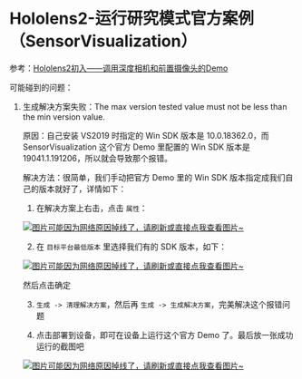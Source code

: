 # Hololens2-运行研究模式官方案例（SensorVisualization）

参考：[Hololens2初入——调用深度相机和前置摄像头的Demo](https://blog.csdn.net/scy261983626/article/details/108685000)

可能碰到的问题：
1. 生成解决方案失败：The max version tested value must not be less than the min version value.

    原因：自己安装 VS2019 时指定的 Win SDK 版本是 10.0.18362.0，而 SensorVisualization 这个官方 Demo 里配置的 Win SDK 版本是 19041.1.191206，所以就会导致那个报错。

    解决方法：很简单，我们手动把官方 Demo 里的 Win SDK 版本指定成我们自己的版本就好了，详情如下：

    1. 在解决方案上右击，点击 `属性`：

    [![图片可能因为网络原因掉线了，请刷新或直接点我查看图片~](https://cdn.jsdelivr.net/gh/ylsislove/image-home/test/20210304045747.png)](https://cdn.jsdelivr.net/gh/ylsislove/image-home/test/20210304045747.png)

    2. 在 `目标平台最低版本` 里选择我们有的 SDK 版本，如下：

    [![图片可能因为网络原因掉线了，请刷新或直接点我查看图片~](https://cdn.jsdelivr.net/gh/ylsislove/image-home/test/20210304045921.png)](https://cdn.jsdelivr.net/gh/ylsislove/image-home/test/20210304045921.png)

    然后点击确定

    3. `生成 -> 清理解决方案`，然后再 `生成 -> 生成解决方案`，完美解决这个报错问题

    4. 点击部署到设备，即可在设备上运行这个官方 Demo 了。最后放一张成功运行的截图吧

    [![图片可能因为网络原因掉线了，请刷新或直接点我查看图片~](https://cdn.jsdelivr.net/gh/ylsislove/image-home/test/20210304050155.jpg)](https://cdn.jsdelivr.net/gh/ylsislove/image-home/test/20210304050155.jpg)


